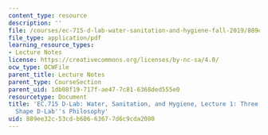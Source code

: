 ```yaml
---
content_type: resource
description: ''
file: /courses/ec-715-d-lab-water-sanitation-and-hygiene-fall-2019/889ee32c53cdb60663677d6c9cda2080_MITEC_715F19_lec1.pdf
file_type: application/pdf
learning_resource_types:
- Lecture Notes
license: https://creativecommons.org/licenses/by-nc-sa/4.0/
ocw_type: OCWFile
parent_title: Lecture Notes
parent_type: CourseSection
parent_uid: 1db08f19-717f-ae47-7c81-6368ded555e0
resourcetype: Document
title: 'EC.715 D-Lab: Water, Sanitation, and Hygiene, Lecture 1: Three Movements that
  Shape D-Lab''s Philosophy'
uid: 889ee32c-53cd-b606-6367-7d6c9cda2080
---
```

